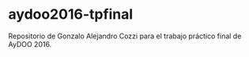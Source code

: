# aydoo2016-tpfinal
Repositorio de Gonzalo Alejandro Cozzi para el trabajo práctico final de AyDOO 2016.
